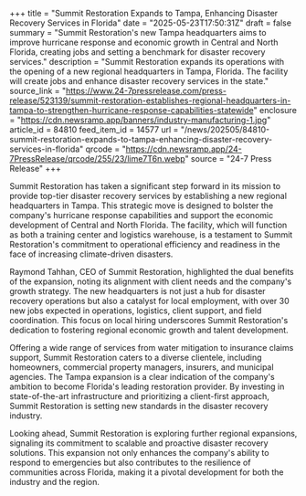 +++
title = "Summit Restoration Expands to Tampa, Enhancing Disaster Recovery Services in Florida"
date = "2025-05-23T17:50:31Z"
draft = false
summary = "Summit Restoration's new Tampa headquarters aims to improve hurricane response and economic growth in Central and North Florida, creating jobs and setting a benchmark for disaster recovery services."
description = "Summit Restoration expands its operations with the opening of a new regional headquarters in Tampa, Florida. The facility will create jobs and enhance disaster recovery services in the state."
source_link = "https://www.24-7pressrelease.com/press-release/523139/summit-restoration-establishes-regional-headquarters-in-tampa-to-strengthen-hurricane-response-capabilities-statewide"
enclosure = "https://cdn.newsramp.app/banners/industry-manufacturing-1.jpg"
article_id = 84810
feed_item_id = 14577
url = "/news/202505/84810-summit-restoration-expands-to-tampa-enhancing-disaster-recovery-services-in-florida"
qrcode = "https://cdn.newsramp.app/24-7PressRelease/qrcode/255/23/lime7T6n.webp"
source = "24-7 Press Release"
+++

<p>Summit Restoration has taken a significant step forward in its mission to provide top-tier disaster recovery services by establishing a new regional headquarters in Tampa. This strategic move is designed to bolster the company's hurricane response capabilities and support the economic development of Central and North Florida. The facility, which will function as both a training center and logistics warehouse, is a testament to Summit Restoration's commitment to operational efficiency and readiness in the face of increasing climate-driven disasters.</p><p>Raymond Tahhan, CEO of Summit Restoration, highlighted the dual benefits of the expansion, noting its alignment with client needs and the company's growth strategy. The new headquarters is not just a hub for disaster recovery operations but also a catalyst for local employment, with over 30 new jobs expected in operations, logistics, client support, and field coordination. This focus on local hiring underscores Summit Restoration's dedication to fostering regional economic growth and talent development.</p><p>Offering a wide range of services from water mitigation to insurance claims support, Summit Restoration caters to a diverse clientele, including homeowners, commercial property managers, insurers, and municipal agencies. The Tampa expansion is a clear indication of the company's ambition to become Florida's leading restoration provider. By investing in state-of-the-art infrastructure and prioritizing a client-first approach, Summit Restoration is setting new standards in the disaster recovery industry.</p><p>Looking ahead, Summit Restoration is exploring further regional expansions, signaling its commitment to scalable and proactive disaster recovery solutions. This expansion not only enhances the company's ability to respond to emergencies but also contributes to the resilience of communities across Florida, making it a pivotal development for both the industry and the region.</p>